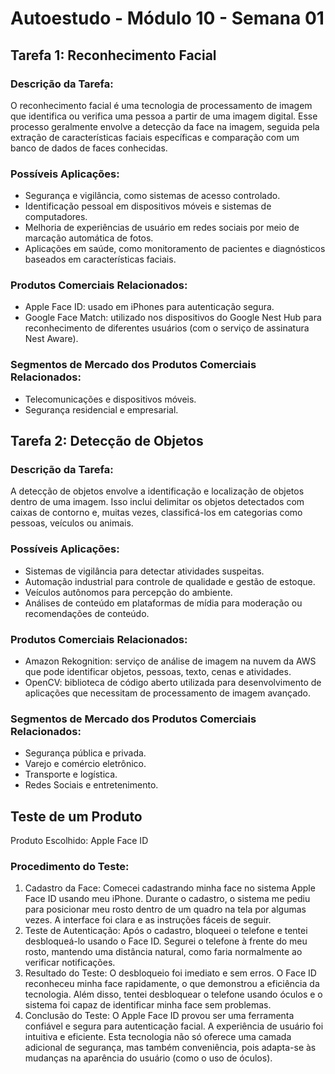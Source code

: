 # Autoestudo - Módulo 10 - Semana 01

## Tarefa 1: Reconhecimento Facial

### Descrição da Tarefa:

O reconhecimento facial é uma tecnologia de processamento de imagem que identifica ou verifica uma pessoa a partir de uma imagem digital. Esse processo geralmente envolve a detecção da face na imagem, seguida pela extração de características faciais específicas e comparação com um banco de dados de faces conhecidas.

### Possíveis Aplicações:

- Segurança e vigilância, como sistemas de acesso controlado.
- Identificação pessoal em dispositivos móveis e sistemas de computadores.
- Melhoria de experiências de usuário em redes sociais por meio de marcação automática de fotos.
- Aplicações em saúde, como monitoramento de pacientes e diagnósticos baseados em características faciais.

### Produtos Comerciais Relacionados:

- Apple Face ID: usado em iPhones para autenticação segura.
- Google Face Match: utilizado nos dispositivos do Google Nest Hub para reconhecimento de diferentes usuários (com o serviço de assinatura Nest Aware).

### Segmentos de Mercado dos Produtos Comerciais Relacionados:

- Telecomunicações e dispositivos móveis.
- Segurança residencial e empresarial.

## Tarefa 2: Detecção de Objetos

### Descrição da Tarefa:

A detecção de objetos envolve a identificação e localização de objetos dentro de uma imagem. Isso inclui delimitar os objetos detectados com caixas de contorno e, muitas vezes, classificá-los em categorias como pessoas, veículos ou animais.

### Possíveis Aplicações:

- Sistemas de vigilância para detectar atividades suspeitas.
- Automação industrial para controle de qualidade e gestão de estoque.
- Veículos autônomos para percepção do ambiente.
- Análises de conteúdo em plataformas de mídia para moderação ou recomendações de conteúdo.

### Produtos Comerciais Relacionados:

- Amazon Rekognition: serviço de análise de imagem na nuvem da AWS que pode identificar objetos, pessoas, texto, cenas e atividades.
- OpenCV: biblioteca de código aberto utilizada para desenvolvimento de aplicações que necessitam de processamento de imagem avançado.

### Segmentos de Mercado dos Produtos Comerciais Relacionados:

- Segurança pública e privada.
- Varejo e comércio eletrônico.
- Transporte e logística.
- Redes Sociais e entretenimento.

## Teste de um Produto

Produto Escolhido: Apple Face ID

### Procedimento do Teste:

1. Cadastro da Face: Comecei cadastrando minha face no sistema Apple Face ID usando meu iPhone. Durante o cadastro, o sistema me pediu para posicionar meu rosto dentro de um quadro na tela por algumas vezes. A interface foi clara e as instruções fáceis de seguir.
2. Teste de Autenticação: Após o cadastro, bloqueei o telefone e tentei desbloqueá-lo usando o Face ID. Segurei o telefone à frente do meu rosto, mantendo uma distância natural, como faria normalmente ao verificar notificações.
3. Resultado do Teste: O desbloqueio foi imediato e sem erros. O Face ID reconheceu minha face rapidamente, o que demonstrou a eficiência da tecnologia. Além disso, tentei desbloquear o telefone usando óculos e o sistema foi capaz de identificar minha face sem problemas.
4. Conclusão do Teste: O Apple Face ID provou ser uma ferramenta confiável e segura para autenticação facial. A experiência de usuário foi intuitiva e eficiente. Esta tecnologia não só oferece uma camada adicional de segurança, mas também conveniência, pois adapta-se às mudanças na aparência do usuário (como o uso de óculos).
